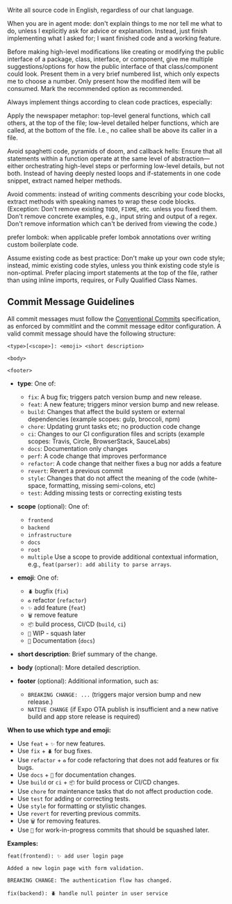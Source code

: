 Write all source code in English, regardless of our chat language.

When you are in agent mode: don't explain things to me nor tell me what to do, unless I explicitly ask for advice or explanation. Instead, just finish implementing what I asked for; I want finished code and a working feature.

Before making high-level modifications like creating or modifying the public interface of a package, class, interface, or component, give me multiple suggestions/options for how the public interface of that class/component could look. Present them in a very brief numbered list, which only expects me to choose a number. Only present how the modified item will be consumed. Mark the recommended option as recommended.

Always implement things according to clean code practices, especially:

Apply the newspaper metaphor: top-level general functions, which call others, at the top of the file; low-level detailed helper functions, which are called, at the bottom of the file. I.e., no callee shall be above its caller in a file.

Avoid spaghetti code, pyramids of doom, and callback hells: Ensure that all statements within a function operate at the same level of abstraction—either orchestrating high-level steps or performing low-level details, but not both. Instead of having deeply nested loops and if-statements in one code snippet, extract named helper methods.

Avoid comments: instead of writing comments describing your code blocks, extract methods with speaking names to wrap these code blocks. (Exception: Don't remove existing `TODO`, `FIXME`, etc. unless you fixed them. Don't remove concrete examples, e.g., input string and output of a regex. Don't remove information which can't be derived from viewing the code.)

prefer lombok: when applicable prefer lombok annotations over writing custom boilerplate code.

Assume existing code as best practice: Don't make up your own code style; instead, mimic existing code styles, unless you think existing code style is non-optimal.
Prefer placing import statements at the top of the file, rather than using inline imports, requires, or Fully Qualified Class Names.

## Commit Message Guidelines

All commit messages must follow the [Conventional Commits](https://www.conventionalcommits.org/) specification, as enforced by commitlint and the commit message editor configuration. A valid commit message should have the following structure:

```
<type>[<scope>]: <emoji> <short description>

<body>

<footer>
```

- **type**: One of:

  - `fix`: A bug fix; triggers patch version bump and new release.
  - `feat`: A new feature; triggers minor version bump and new release.
  - `build`: Changes that affect the build system or external dependencies (example scopes: gulp, broccoli, npm)
  - `chore`: Updating grunt tasks etc; no production code change
  - `ci`: Changes to our CI configuration files and scripts (example scopes: Travis, Circle, BrowserStack, SauceLabs)
  - `docs`: Documentation only changes
  - `perf`: A code change that improves performance
  - `refactor`: A code change that neither fixes a bug nor adds a feature
  - `revert`: Revert a previous commit
  - `style`: Changes that do not affect the meaning of the code (white-space, formatting, missing semi-colons, etc)
  - `test`: Adding missing tests or correcting existing tests

- **scope** (optional): One of:

  - `frontend`
  - `backend`
  - `infrastructure`
  - `docs`
  - `root`
  - `multiple`
    Use a scope to provide additional contextual information, e.g., `feat(parser): add ability to parse arrays`.

- **emoji**: One of:

  - `🪲` bugfix (`fix`)
  - `♻️` refactor (`refactor`)
  - `✨` add feature (`feat`)
  - `🗑️` remove feature
  - `📦` build process, CI/CD (`build`, `ci`)
  - `🚧` WIP - squash later
  - `📄` Documentation (`docs`)

- **short description**: Brief summary of the change.

- **body** (optional): More detailed description.

- **footer** (optional): Additional information, such as:
  - `BREAKING CHANGE: ...` (triggers major version bump and new release.)
  - `NATIVE CHANGE` (if Expo OTA publish is insufficient and a new native build and app store release is required)

**When to use which type and emoji:**

- Use `feat` + `✨` for new features.
- Use `fix` + `🪲` for bug fixes.
- Use `refactor` + `♻️` for code refactoring that does not add features or fix bugs.
- Use `docs` + `📄` for documentation changes.
- Use `build` or `ci` + `📦` for build process or CI/CD changes.
- Use `chore` for maintenance tasks that do not affect production code.
- Use `test` for adding or correcting tests.
- Use `style` for formatting or stylistic changes.
- Use `revert` for reverting previous commits.
- Use `🗑️` for removing features.
- Use `🚧` for work-in-progress commits that should be squashed later.

**Examples:**

```
feat(frontend): ✨ add user login page

Added a new login page with form validation.

BREAKING CHANGE: The authentication flow has changed.
```

```
fix(backend): 🪲 handle null pointer in user service
```
